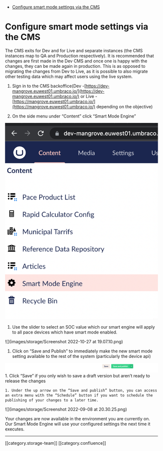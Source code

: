 * [Configure smart mode settings via the CMS](#configure-smart-mode-settings-via-the-cms)

# Configure smart mode settings via the CMS
The CMS exits for Dev and for Live and separate instances (the CMS instances map to QA and Production respectively). It is recommended that changes are first made in the Dev CMS and once one is happy with the changes, they can be made again in production. This is as opposed to migrating the changes from Dev to Live, as it is possible to also migrate other testing data which may affect users using the live system.




1. Sign in to the CMS backoffice(Dev -[https://dev-mangrove.euwest01.umbraco.io/](https://dev-mangrove.euwest01.umbraco.io/)   or Live - [https://mangrove.euwest01.umbraco.io/](https://mangrove.euwest01.umbraco.io/)  depending on the objective)


1. On the side menu under “Content” click “Smart Mode Engine”

![](images/storage/bdd3a124-6fd3-4052-b90e-510280a15c9c.png)
1. Use the slider to select an SOC value which our smart engine will apply to all pace devices which have smart mode enabled.  

![](images/storage/Screenshot 2022-10-27 at 19.07.10.png)
1. Click on “Save and Publish” to immediately make the new smart mode setting available to the rest of the system (particularly the device api)

    

![](images/storage/06c19ca6-4187-47fa-bd70-d66b832a954f.png)
    1. Click “Save” if you only wish to save a draft version but aren’t ready to release the changes


    1. Under the up arrow on the “Save and publish” button, you can access an extra menu with the “Schedule” button if you want to schedule the publishing of your changes to a later time.

![](images/storage/Screenshot 2022-09-08 at 20.30.25.png)

    



Your changes are now available in the environment you are currently on. Our Smart Mode Engine will use your configured settings the next time it executes.





*****

[[category.storage-team]] 
[[category.confluence]] 
